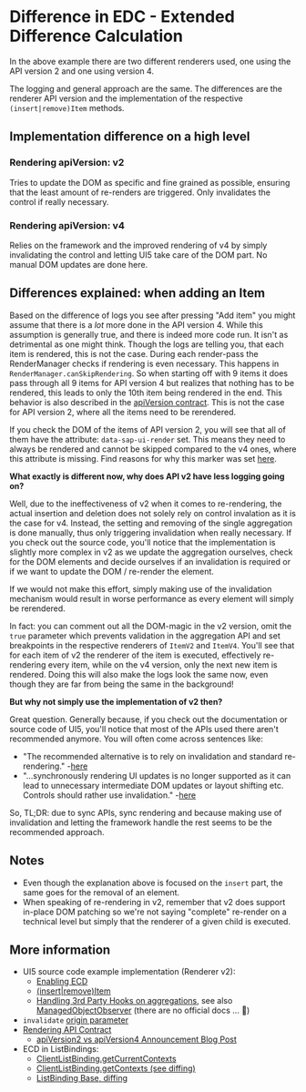 # Difference in EDC - Extended Difference Calculation

In the above example there are two different renderers used, one using the API version 2 and one using version 4.

The logging and general approach are the same. The differences are the renderer API version and the implementation of the respective `(insert|remove)Item` methods.

## Implementation difference on a high level

### Rendering apiVersion: v2

Tries to update the DOM as specific and fine grained as possible, ensuring that the least amount of re-renders are triggered. Only invalidates the control if really necessary.

### Rendering apiVersion: v4

Relies on the framework and the improved rendering of v4 by simply invalidating the control and letting UI5 take care of the DOM part. No manual DOM updates are done here.

## Differences explained: when adding an Item

Based on the difference of logs you see after pressing "Add item" you might assume that there is a _lot_ more done in the API version 4. While this assumption is generally true, and there is indeed more code run. It isn't as detrimental as one might think. Though the logs are telling you, that each item is rendered, this is not the case. During each render-pass the RenderManager checks if rendering is even necessary. This happens in `RenderManager.canSkipRendering`. So when starting off with 9 items it does pass through all 9 items for API version 4 but realizes that nothing has to be rendered, this leads to only the 10th item being rendered in the end. This behavior is also described in the [apiVersion contract](https://openui5nightly.hana.ondemand.com/api/sap.ui.core.RenderManager). This is not the case for API version 2, where all the items need to be rerendered.

If you check the DOM of the items of API version 2, you will see that all of them have the attribute: `data-sap-ui-render` set. This means they need to always be rendered and cannot be skipped compared to the v4 ones, where this attribute is missing. Find reasons for why this marker was set [here](https://github.com/SAP/openui5/blob/12d1726396f0f54b42b66c5962f83112ea035552/src/sap.ui.core/src/sap/ui/core/RenderManager.js#L64-L84).

**What exactly is different now, why does API v2 have less logging going on?**

Well, due to the ineffectiveness of v2 when it comes to re-rendering, the actual insertion and deletion does not solely rely on control invalation as it is the case for v4. Instead, the setting and removing of the single aggregation is done manually, thus only triggering invalidation when really necessary. If you check out the source code, you'll notice that the implementation is slightly more complex in v2 as we update the aggregation ourselves, check for the DOM elements and decide ourselves if an invalidation is required or if we want to update the DOM / re-render the element.

If we would not make this effort, simply making use of the invalidation mechanism would result in worse performance as every element will simply be rerendered.

In fact: you can comment out all the DOM-magic in the v2 version, omit the `true` parameter which prevents validation in the aggregation API and set breakpoints in the respective renderers of `ItemV2` and `ItemV4`. You'll see that for each item of v2 the renderer of the item is executed, effectively re-rendering every item, while on the v4 version, only the next new item is rendered. Doing this will also make the logs look the same now, even though they are far from being the same in the background!

**But why not simply use the implementation of v2 then?**

Great question. Generally because, if you check out the documentation or source code of UI5, you'll notice that most of the APIs used there aren't recommended anymore. You will often come across sentences like:

- "The recommended alternative is to rely on invalidation and standard re-rendering." -[here](https://github.com/SAP/openui5/blob/12d1726396f0f54b42b66c5962f83112ea035552/src/sap.ui.core/src/sap/ui/core/Element.js#L569-L577)
- "...synchronously rendering UI updates is no longer supported as it can lead to unnecessary intermediate DOM updates or layout shifting etc. Controls should rather use invalidation." -[here](https://github.com/SAP/openui5/blob/12d1726396f0f54b42b66c5962f83112ea035552/src/sap.ui.core/src/sap/ui/core/Core.js#L1513-L1526)

So, TL;DR: due to sync APIs, sync rendering and because making use of invalidation and letting the framework handle the rest seems to be the recommended approach.

## Notes

- Even though the explanation above is focused on the `insert` part, the same goes for the removal of an element.
- When speaking of re-rendering in v2, remember that v2 does support in-place DOM patching so we're not saying "complete" re-render on a technical level but simply that the renderer of a given child is executed.

## More information

- UI5 source code example implementation (Renderer v2):
  - [Enabling ECD](https://github.com/SAP/openui5/blob/12d1726396f0f54b42b66c5962f83112ea035552/src/sap.f/src/sap/f/GridContainer.js#L357-L363)
  - [(insert|remove)Item](https://github.com/SAP/openui5/blob/12d1726396f0f54b42b66c5962f83112ea035552/src/sap.f/src/sap/f/GridContainer.js#L653-L712)
  - [Handling 3rd Party Hooks on aggregations](https://github.com/SAP/openui5/blob/12d1726396f0f54b42b66c5962f83112ea035552/src/sap.f/src/sap/f/GridContainer.js#L633-L639), see also [ManagedObjectObserver](https://github.com/SAP/openui5/blob/12d1726396f0f54b42b66c5962f83112ea035552/src/sap.ui.core/src/sap/ui/base/ManagedObjectObserver.js) (there are no official docs ... 💙)
- `invalidate` [origin parameter](https://github.com/SAP/openui5/blob/12d1726396f0f54b42b66c5962f83112ea035552/src/sap.ui.core/src/sap/ui/core/Control.js#L337-L346)
- [Rendering API Contract](https://sapui5.hana.ondemand.com/sdk/#/api/sap.ui.core.RenderManager)
  - [apiVersion2 vs apiVersion4 Announcement Blog Post](https://community.sap.com/t5/technology-blogs-by-sap/ui5-rendering-the-next-big-step-towards-a-better-performance/ba-p/13566686)
- ECD in ListBindings:
  - [ClientListBinding.getCurrentContexts](https://github.com/SAP/openui5/blob/12d1726396f0f54b42b66c5962f83112ea035552/src/sap.ui.core/src/sap/ui/model/ClientListBinding.js#L213-L220)
  - [ClientListBinding.getContexts (see diffing)](https://github.com/SAP/openui5/blob/12d1726396f0f54b42b66c5962f83112ea035552/src/sap.ui.core/src/sap/ui/model/ClientListBinding.js#L175-L211)
  - [ListBinding Base, diffing](https://github.com/SAP/openui5/blob/12d1726396f0f54b42b66c5962f83112ea035552/src/sap.ui.core/src/sap/ui/model/ListBinding.js#L441-L453)